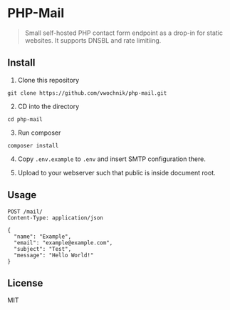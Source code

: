 # PHP-Mail

> Small self-hosted PHP contact form endpoint as a drop-in for static websites. It supports DNSBL and rate limitiing.
> 

## Install

1. Clone this repository
```
git clone https://github.com/vwochnik/php-mail.git
```

2. CD into the directory
```
cd php-mail
```

3. Run composer
```
composer install
```

4. Copy `.env.example` to `.env` and insert SMTP configuration there.

5. Upload to your webserver such that public is inside document root.

## Usage
```
POST /mail/
Content-Type: application/json

{
  "name": "Example",
  "email": "example@example.com",
  "subject": "Test",
  "message": "Hello World!"
}
```

## License
MIT
